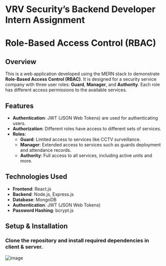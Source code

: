 # VRV Security’s Backend Developer Intern Assignment

# Role-Based Access Control (RBAC)

## Overview

This is a web application developed using the MERN stack to demonstrate **Role-Based Access Control (RBAC)**. It is designed for a security service company with three user roles: **Guard**, **Manager**, and **Authority**. Each role has different access permissions to the available services.

## Features

- **Authentication**: JWT (JSON Web Tokens) are used for authenticating users.
- **Authorization**: Different roles have access to different sets of services.
- **Roles**:
  - **Guard**: Limited access to services like CCTV surveillance.
  - **Manager**: Extended access to services such as guards deployment and attendance records.
  - **Authority**: Full access to all services, including active units and more.

## Technologies Used

- **Frontend**: React.js
- **Backend**: Node.js, Express.js
- **Database**: MongoDB
- **Authentication**: JWT (JSON Web Tokens)
- **Password Hashing**: bcrypt.js

## Setup & Installation

### Clone the repository and install required dependencies in client & server.
![image](https://github.com/user-attachments/assets/372bb679-cde3-4999-8bbf-65321c011dbd)


